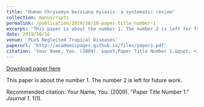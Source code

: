 ```yaml
---
title: "Human Chrysomya bezziana myiasis: a systematic review"
collection: manuscripts
permalink: /publication/2019/10/16-paper-title-number-1
excerpt: 'This paper is about the number 1. The number 2 is left for future work.'
date: 2019/10/16
venue: 'PLoS Neglected Tropical Diseases'
paperurl: 'http://academicpages.github.io/files/paper1.pdf'
citation: 'Your Name, You. (2009). &quot;Paper Title Number 1.&quot; <i>Journal 1</i>. 1(1).'
---
```


<a href='http://academicpages.github.io/files/paper1.pdf'>Download paper here</a>

This paper is about the number 1. The number 2 is left for future work.

Recommended citation: Your Name, You. (2009). "Paper Title Number 1." <i>Journal 1</i>. 1(1).
